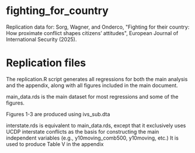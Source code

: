 # fighting_for_country
Replication data for: Sorg, Wagner, and Onderco, "Fighting for their country: How proximate conflict shapes citizens’ attitudes", European Journal of International Security (2025).


# Replication files

The replication.R script generates all regressions for both the main analysis and the appendix, along with all figures included in the main document.

main_data.rds is the main dataset for most regressions and some of the figures.

Figures 1-3 are produced using ivs_sub.dta

interstate.rds is equivalent to main_data.rds, except that it exclusively uses UCDP interstate conflicts as the basis for constructing the main independent variables (e.g., y10moving_comb500, y10moving, etc.)
It is used to produce Table V in the appendix
